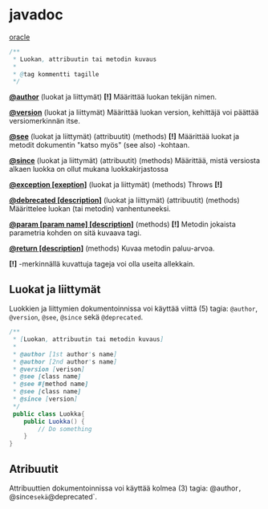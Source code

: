 # javadoc

[oracle](https://www.oracle.com/technical-resources/articles/java/javadoc-tool.html#orderoftags)

```java
/**
 * Luokan, attribuutin tai metodin kuvaus
 *
 * @tag kommentti tagille
 */
```

**[@author](https://www.oracle.com/technical-resources/articles/java/javadoc-tool.html#@author)** (luokat ja liittymät) **[!]** Määrittää luokan tekijän nimen. 

**[@version](https://www.oracle.com/technical-resources/articles/java/javadoc-tool.html#@version)** (luokat ja liittymät) Määrittää luokan version, kehittäjä voi päättää versiomerkinnän itse.

**[@see](https://www.oracle.com/technical-resources/articles/java/javadoc-tool.html#@see)** (luokat ja liittymät) (attribuutit) (methods) **[!]** Määrittää luokat ja metodit dokumentin "katso myös" (see also) -kohtaan. 

**[@since](https://www.oracle.com/technical-resources/articles/java/javadoc-tool.html#@version)** (luokat ja liittymät) (attribuutit) (methods) Määrittää, mistä versiosta alkaen luokka on ollut mukana luokkakirjastossa

**[@exception [exeption]](https://www.oracle.com/technical-resources/articles/java/javadoc-tool.html#@exception)** (luokat ja liittymät) (methods) Throws **[!]**

**[@debrecated [description]](https://www.oracle.com/technical-resources/articles/java/javadoc-tool.html#@deprecated)** (luokat ja liittymät) (attribuutit) (methods) Määrittelee luokan (tai metodin)  vanhentuneeksi.

**[@param [param name] [description]](https://www.oracle.com/technical-resources/articles/java/javadoc-tool.html#@param)** (methods) **[!]** Metodin jokaista parametria kohden on sitä kuvaava tagi.

**[@return [description]](https://www.oracle.com/technical-resources/articles/java/javadoc-tool.html#@return)** (methods) Kuvaa metodin paluu-arvoa.

**[!]** -merkinnällä kuvattuja tageja voi olla useita allekkain.

## Luokat ja liittymät
Luokkien ja liittymien dokumentoinnissa voi käyttää viittä (5) tagia: `@author`, `@version`, `@see`, `@since` sekä `@deprecated`. 
```java
/**
 * [Luokan, attribuutin tai metodin kuvaus]
 *
 * @author [1st author's name]
 * @author [2nd author's name]
 * @version [verison]
 * @see [class name]
 * @see #[method name]
 * @see [class name]
 * @since [version]
 */
 public class Luokka{
    public Luokka() {
        // Do something
    }
}
```

## Atribuutit
Attribuuttien dokumentoinnissa voi käyttää kolmea (3) tagia: @author`, `@since` sekä `@deprecated`. 

